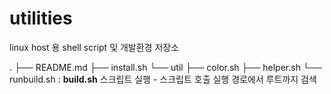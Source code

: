 # utilities

linux host 용 shell script 및 개발환경 저장소

.
├── README.md
├── install.sh
└── util
    ├── color.sh
    ├── helper.sh
    └── runbuild.sh : **build.sh** 스크립트 실행 - 스크립트 호출 실행 경로에서 루트까지 검색

